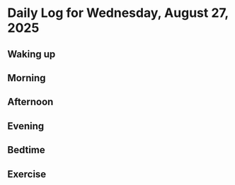 # Daily Log for Wednesday, August 27, 2025

## Waking up

## Morning

## Afternoon

## Evening

## Bedtime

## Exercise
